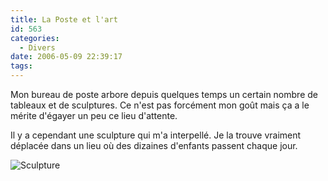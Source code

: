 ```yaml
---
title: La Poste et l'art
id: 563
categories:
  - Divers
date: 2006-05-09 22:39:17
tags:
---
```


Mon bureau de poste arbore depuis quelques temps un certain nombre de tableaux et de sculptures. Ce n'est pas forcément mon goût mais ça a le mérite d'égayer un peu ce lieu d'attente.

Il y a cependant une sculpture qui m'a interpellé. Je la trouve vraiment déplacée dans un lieu où des dizaines d'enfants passent chaque jour.

![Sculpture](/images/sculture_poste.jpg)